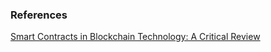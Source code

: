 ###  References 
[Smart Contracts in Blockchain Technology: A Critical Review](https://www.researchgate.net/publication/368500729_Smart_Contracts_in_Blockchain_Technology_A_Critical_Review)